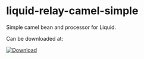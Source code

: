 # liquid-relay-camel-simple
Simple camel bean and processor for Liquid.

Can be downloaded at:

[ ![Download](https://api.bintray.com/packages/paultegelaar/maven/liquid-relay-camel-simple/images/download.svg) ](https://bintray.com/paultegelaar/maven/liquid-relay-camel-simple/_latestVersion)
